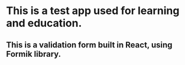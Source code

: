 # This is a test app used for learning and education.

## This is a validation form built in React, using Formik library. 





